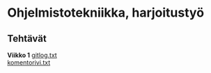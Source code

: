 # Ohjelmistotekniikka, harjoitustyö <h2> Tehtävät
**Viikko 1** 
[gitlog.txt](https://github.com/Tatkuu/ot-harjoitustyo/blob/master/laskarit/viikko1/gitlog.txt)  
[komentorivi.txt](https://github.com/Tatkuu/ot-harjoitustyo/blob/master/laskarit/viikko1/komentorivi.txt)
